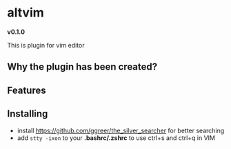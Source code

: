 # altvim

**v0.1.0**

This is plugin for vim editor

## Why the plugin has been created?


## Features


## Installing

- install https://github.com/ggreer/the_silver_searcher for better searching
- add `stty -ixon` to your **.bashrc/.zshrc** to use ctrl+s and ctrl+q in VIM

